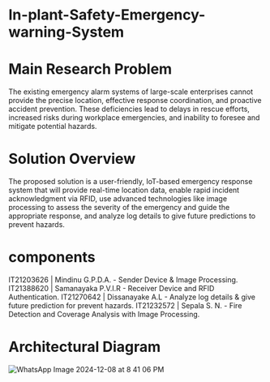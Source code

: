 # In-plant-Safety-Emergency-warning-System

# Main Research Problem
The existing emergency alarm systems of large-scale enterprises cannot provide the precise location, effective response coordination, and proactive accident prevention. These deficiencies lead to delays in rescue efforts, increased risks during workplace emergencies, and inability to foresee and mitigate potential hazards.

# Solution Overview
The proposed solution is a user-friendly, IoT-based emergency response system that will provide real-time location data, enable rapid incident acknowledgment via RFID, use advanced technologies like image processing to assess the severity of the emergency and guide the appropriate response, and analyze log details to give future predictions to prevent hazards.

# components
IT21203626 | Mindinu G.P.D.A.​ - Sender Device​ & Image Processing.
IT21388620 | Samanayaka P.V.I.R - Receiver Device and RFID Authentication.
IT21270642 | Dissanayake A.L - Analyze log details & give future prediction for prevent hazards.
IT21232572 | Sepala S. N.​ - Fire Detection and Coverage Analysis with Image Processing.​

# Architectural Diagram
![WhatsApp Image 2024-12-08 at 8 41 06 PM](https://github.com/user-attachments/assets/c8fb8a2b-8cbe-4015-a01b-dad7367d4fa2)
